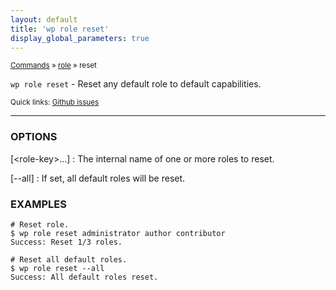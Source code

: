 ```yaml
---
layout: default
title: 'wp role reset'
display_global_parameters: true
---
```


<small>[Commands](/commands/) &raquo; [role](/commands/role/) &raquo; reset</small>

`wp role reset` - Reset any default role to default capabilities.

<small>Quick links: <a href="https://github.com/wp-cli/wp-cli/issues?q=is%3Aopen+label%3Acommand%3Arole-reset+sort%3Aupdated-desc">Github issues</a></small>

<hr />

### OPTIONS

[&lt;role-key&gt;...]
: The internal name of one or more roles to reset.

[\--all]
: If set, all default roles will be reset.

### EXAMPLES

    # Reset role.
    $ wp role reset administrator author contributor
    Success: Reset 1/3 roles.

    # Reset all default roles.
    $ wp role reset --all
    Success: All default roles reset.



